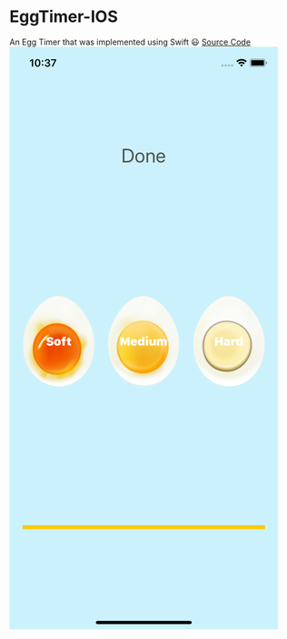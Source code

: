 # EggTimer-IOS
An Egg Timer that was implemented using Swift :smiley:
[Source Code](https://github.com/YazanAlmatar99/EggTimer-IOS/blob/master/EggTimer/ViewController.swift)
![ScreenShot](https://github.com/YazanAlmatar99/EggTimer-IOS/blob/master/ScreenShot.png)
